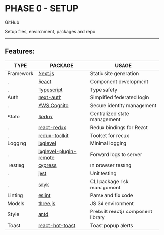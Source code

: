 # PHASE 0 - SETUP
[GitHub](github.com/pratiqdev/tinyCube)

Setup files, environment, packages and repo

****************************************************************************
## Features:


| TYPE | PACKAGE | USAGE
|-|-|-|
Framework   |   [Next.js](https://nextjs.org/docs)                                          | Static site generation
.           |   [React](https://reactjs.org/)                                               | Component development
.           |   [Typescript](https://www.typescriptlang.org/)                               | Type safety
Auth        |   [next-auth](https://next-auth.js.org/)                                      | Simplified federated login
.           |   [AWS Cognito](https://aws.amazon.com/cognito/)                              | Secure identity management
State       |   [Redux](https://redux.js.org/)                                              | Centralized state management
.           |   [react-redux](https://react-redux.js.org/)                                  | Redux bindings for React
.           |   [redux-toolkit](https://redux-toolkit.js.org/)                              | Toolset for redux
Logging     |   [loglevel](https://www.npmjs.com/package/loglevel)                          | Minimal logging
.           |   [loglevel-plugin-remote](https://github.com/kutuluk/loglevel-plugin-remote) | Forward logs to server
Testing     |   [cypress](https://www.cypress.io/)                                          | In browser testing
.           |   [jest](https://jestjs.io/)                                                  | Unit testing
.           |   [snyk](https://www.npmjs.com/package/snyk)                                  | CLI package risk management
Linting     |   [eslint](https://eslint.org/)                                               | Parse and fix code
Models      |   [three.js](https://threejs.org/)                                            | JS 3d environment
Style       |   [antd](https://ant.design/components/upload/)                               | Prebuilt reactjs component library
Toast       |   [react-hot-toast](https://react-hot-toast.com/)                             | Toast popup alerts
